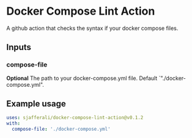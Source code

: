 # Docker Compose Lint Action
A github action that checks the syntax if your docker compose files.

## Inputs

### compose-file

**Optional** The path to your docker-compose.yml file. Default `"./docker-compose.yml".


## Example usage

```yaml
uses: sjafferali/docker-compose-lint-action@v0.1.2
with:
  compose-file: './docker-compose.yml'
```
